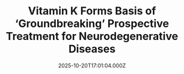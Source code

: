 ---
title: "Vitamin K Forms Basis of ‘Groundbreaking’ Prospective Treatment for Neurodegenerative Diseases"
date: 2025-10-20T17:01:04.000Z
category: Human Kindness
externalLink: "https://www.goodnewsnetwork.org/vitamin-k-forms-basis-of-groundbreaking-perspective-treatment-for-neurodegenerative-diseases/"
image: ""
excerpt: "Vitamin K, an essential nutrient that prevents blood cots and aids in bone health could also be an effective long-term treatment for neurodegenerative diseases. A Japanese study team took the molecule, created a novel, altered form and used it to improve the transcriptions of cells into neurons at a rate 300% higher than controls. If […] The post Vitamin K…"
---